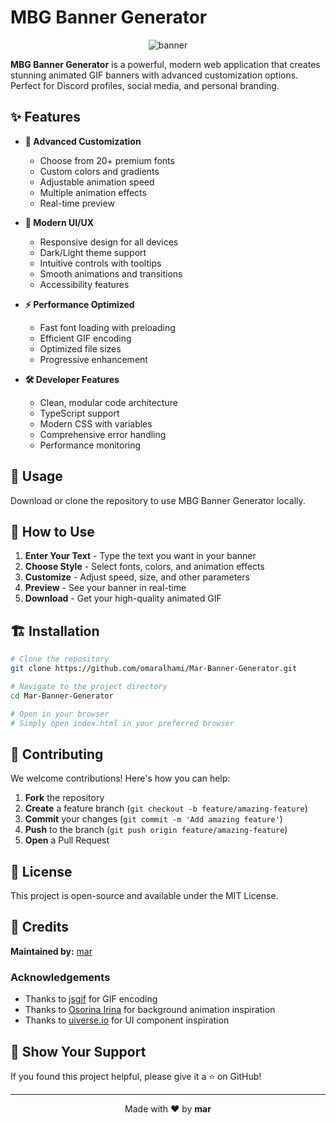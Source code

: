# MBG Banner Generator

<p align="center">
  <img src="https://cdn.discordapp.com/attachments/729486981268111441/1130868679500894208/download_3.gif" alt="banner" />
</p>

**MBG Banner Generator** is a powerful, modern web application that creates stunning animated GIF banners with advanced customization options. Perfect for Discord profiles, social media, and personal branding.

## ✨ Features

- **🎨 Advanced Customization**
  - Choose from 20+ premium fonts
  - Custom colors and gradients
  - Adjustable animation speed
  - Multiple animation effects
  - Real-time preview

- **🚀 Modern UI/UX**
  - Responsive design for all devices
  - Dark/Light theme support
  - Intuitive controls with tooltips
  - Smooth animations and transitions
  - Accessibility features

- **⚡ Performance Optimized**
  - Fast font loading with preloading
  - Efficient GIF encoding
  - Optimized file sizes
  - Progressive enhancement

- **🛠️ Developer Features**
  - Clean, modular code architecture
  - TypeScript support
  - Modern CSS with variables
  - Comprehensive error handling
  - Performance monitoring

## 🚀 Usage

Download or clone the repository to use MBG Banner Generator locally.

## 🎯 How to Use

1. **Enter Your Text** - Type the text you want in your banner
2. **Choose Style** - Select fonts, colors, and animation effects
3. **Customize** - Adjust speed, size, and other parameters
4. **Preview** - See your banner in real-time
5. **Download** - Get your high-quality animated GIF

## 🏗️ Installation

```bash
# Clone the repository
git clone https://github.com/omaralhami/Mar-Banner-Generator.git

# Navigate to the project directory
cd Mar-Banner-Generator

# Open in your browser
# Simply open index.html in your preferred browser
```

## 🤝 Contributing

We welcome contributions! Here's how you can help:

1. **Fork** the repository
2. **Create** a feature branch (`git checkout -b feature/amazing-feature`)
3. **Commit** your changes (`git commit -m 'Add amazing feature'`)
4. **Push** to the branch (`git push origin feature/amazing-feature`)
5. **Open** a Pull Request

## 📝 License

This project is open-source and available under the MIT License.

## 🙏 Credits

**Maintained by:** [mar](https://github.com/omaralhami)

### Acknowledgements
- Thanks to [jsgif](https://github.com/antimatter15/jsgif/tree/master) for GIF encoding
- Thanks to [Osorina Irina](https://codepen.io/osorina) for background animation inspiration
- Thanks to [uiverse.io](https://uiverse.io) for UI component inspiration

## 🌟 Show Your Support

If you found this project helpful, please give it a ⭐ on GitHub!

---

<p align="center">
  Made with ❤️ by <strong>mar</strong>
</p>
